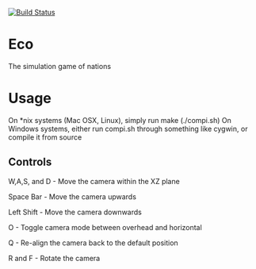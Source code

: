 [![Build Status](https://travis-ci.org/EcoGame/Eco.svg?branch=master)](https://travis-ci.org/EcoGame/Eco)

# [](http://i.imgur.com/VPyFIFH.png)Eco
The simulation game of nations

# Usage
On *nix systems (Mac OSX, Linux), simply run make (./compi.sh)
On Windows systems, either run compi.sh through something like cygwin, or compile it from source

## Controls

W,A,S, and D - Move the camera within the XZ plane

Space Bar - Move the camera upwards

Left Shift - Move the camera downwards

O - Toggle camera mode between overhead and horizontal 

Q - Re-align the camera back to the default position

R and F - Rotate the camera
